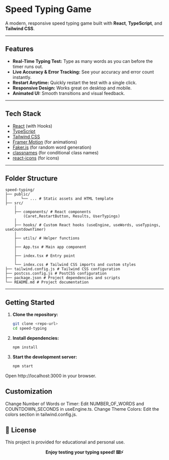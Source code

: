 # Speed Typing Game

A modern, responsive speed typing game built with **React**, **TypeScript**, and **Tailwind CSS**.

---

## Features

- **Real-Time Typing Test:** Type as many words as you can before the timer runs out.
- **Live Accuracy & Error Tracking:** See your accuracy and error count instantly.
- **Restart Anytime:** Quickly restart the test with a single click.
- **Responsive Design:** Works great on desktop and mobile.
- **Animated UI:** Smooth transitions and visual feedback.

---

## Tech Stack

- [React](https://reactjs.org/) (with Hooks)
- [TypeScript](https://www.typescriptlang.org/)
- [Tailwind CSS](https://tailwindcss.com/)
- [Framer Motion](https://www.framer.com/motion/) (for animations)
- [Faker.js](https://fakerjs.dev/) (for random word generation)
- [classnames](https://www.npmjs.com/package/classnames) (for conditional class names)
- [react-icons](https://react-icons.github.io/react-icons/) (for icons)

---

## Folder Structure
```
speed-typing/ 
├── public/
│      └── ... # Static assets and HTML template
├── src/ 
    │   
    ├── components/ # React components 
        (Caret,RestartButton, Results, UserTypings) 
    │ 
    ├── hooks/ # Custom React hooks (useEngine, useWords, useTypings, useCountdownTimer) 
    │
    ├── utils/ # Helper functions 
    │
    ├── App.tsx # Main app component 
    │ 
    ├── index.tsx # Entry point 
    │ 
    └── index.css # Tailwind CSS imports and custom styles 
├── tailwind.config.js # Tailwind CSS configuration
├── postcss.config.js # PostCSS configuration 
├── package.json # Project dependencies and scripts 
└── README.md # Project documentation
```
---

## Getting Started

1. **Clone the repository:**
   ```sh
   git clone <repo-url>
   cd speed-typing

2. **Install dependencies:**
    ```sh
    npm install
3. **Start the development server:**
    ```sh
    npm start

Open http://localhost:3000 in your browser.

## Customization

Change Number of Words or Timer:
Edit NUMBER_OF_WORDS and COUNTDOWN_SECONDS in useEngine.ts.
Change Theme Colors:
Edit the colors section in tailwind.config.js.
## 📄 License
This project is provided for educational and personal use.

<p align="center"><b>Enjoy testing your typing speed! ⌨️⚡</b></p>

